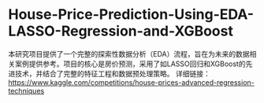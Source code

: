 # House-Price-Prediction-Using-EDA-LASSO-Regression-and-XGBoost
本研究项目提供了一个完整的探索性数据分析（EDA）流程，旨在为未来的数据相关案例提供参考。项目的核心是房价预测，采用了如LASSO回归和XGBoost的先进技术，并结合了完整的特征工程和数据预处理策略。
详细链接：https://www.kaggle.com/competitions/house-prices-advanced-regression-techniques
